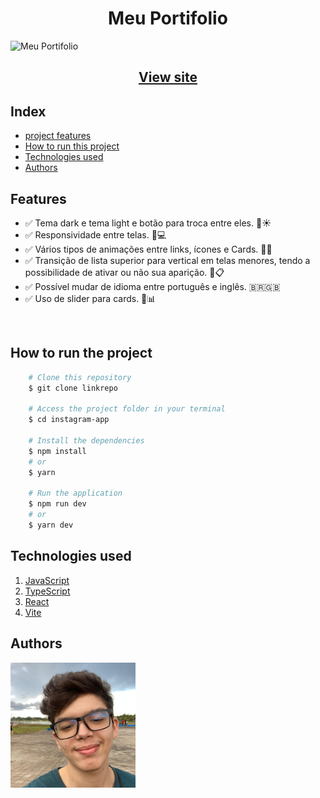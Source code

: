 <h1 align="center">Meu Portifolio</h1>

<img src="printScreenPortfolio.png" alt="Meu Portifolio"/>

<h2 align="center"><a href="https://welderbm.github.io/Portifolio/">View site</a></h2>

## Index

- <a href="#funcionalidades-do-projeto">project features</a>
- <a href="#como-rodar">How to run this project</a>
- <a href="#tecnologias-ultilizadas">Technologies used</a>
- <a href="#pessoas-autoras">Authors</a>

<h2 id="funcionalidades-do-projeto">Features</h2>

- ✅ Tema dark e tema light e botão para troca entre eles. 🌙☀️  
- ✅ Responsividade entre telas. 📱💻  
- ✅ Vários tipos de animações entre links, ícones e Cards. 🎨✨  
- ✅ Transição de lista superior para vertical em telas menores, tendo a possibilidade de ativar ou não sua aparição. 🔄📋  
- ✅ Possível mudar de idioma entre português e inglês. 🇧🇷🇬🇧  
- ✅ Uso de slider para cards. 🎠📊  

<br>

<h2 id="como-rodar">How to run the project</h2>

```bash
    # Clone this repository
    $ git clone linkrepo

    # Access the project folder in your terminal
    $ cd instagram-app

    # Install the dependencies
    $ npm install
    # or
    $ yarn

    # Run the application
    $ npm run dev
    # or
    $ yarn dev
```
<h2 id="tecnologias-ultilizadas">Technologies used</h2> 

1. [JavaScript](https://developer.mozilla.org/pt-BR/docs/Web/JavaScript)  
2. [TypeScript](https://www.typescriptlang.org/docs/)  
3. [React](https://react.dev/)  
4. [Vite](https://vitejs.dev/guide/)  

<h2 id="pessoas-autoras">Authors</h2> 
<img alt="my profile picture" src="./perfil-quadrado.JPG" width="200"/>

